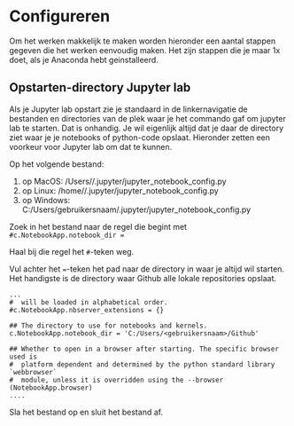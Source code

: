 
# Configureren

Om het werken makkelijk te maken worden hieronder een aantal stappen gegeven die het werken eenvoudig maken. Het zijn stappen die je maar 1x doet, als je Anaconda hebt geinstalleerd.

## Opstarten-directory Jupyter lab
Als je Jupyter lab opstart zie je standaard in de linkernavigatie de bestanden en directories van de plek waar je het commando gaf om jupyter lab te starten. Dat is onhandig. Je wil eigenlijk altijd dat je daar de directory ziet waar je je notebooks of python-code opslaat. Hieronder zetten een voorkeur voor Jupyter lab om dat te kunnen.

Op het volgende bestand:

1. op MacOS: /Users/<gebruikersnaam>/.jupyter/jupyter_notebook_config.py
1. op Linux: /home/<gebruikersnaam>/.jupyter/jupyter_notebook_config.py
1. op Windows: C:/Users/gebruikersnaam/.jupyter/jupyter_notebook_config.py

Zoek in het bestand naar de regel die begint met ```#c.NotebookApp.notebook_dir =```

Haal bij die regel het ```#```-teken weg.

Vul achter het ```=```-teken het pad naar de directory in waar je altijd wil starten. Het handigste is de directory waar Github alle lokale repositories opslaat. 

```
...
#  will be loaded in alphabetical order.
#c.NotebookApp.nbserver_extensions = {}

## The directory to use for notebooks and kernels.
c.NotebookApp.notebook_dir = 'C:/Users/<gebruikersnaam>/Github'

## Whether to open in a browser after starting. The specific browser used is
#  platform dependent and determined by the python standard library `webbrowser`
#  module, unless it is overridden using the --browser (NotebookApp.browser)
....
```

Sla het bestand op en sluit het bestand af.

